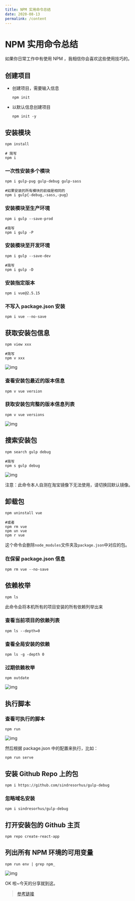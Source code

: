 ```yaml
---
title: NPM 实用命令总结
date: 2020-08-13
permalink: /content
---
```


# NPM 实用命令总结

如果你日常工作中有使用 NPM ，我相信你会喜欢这些使用技巧的。

## 创建项目

- 创建项目，需要输入信息

  ```shell
  npm init
  ```

- 以默认信息创建项目

  ```shell
  npm init -y
  ```

## 安装模块

```shell
npm install

# 简写
npm i
```

### 一次性安装多个模块

```shell
npm i gulp-pug gulp-debug gulp-sass

#如果安装的所有模块的前缀是相同的
npm i gulp{-debug,-sass,-pug}
```

### 安装模块至生产环境

```shell
npm i gulp --save-prod

#简写
npm i gulp -P
```

### 安装模块至开发环境

```shell
npm i gulp --save-dev

#简写
npm i gulp -D
```

### 安装指定版本

```shell
npm i vue@2.5.15
```

### 不写入 package.json 安装

```shell
npm i vue --no-save
```

## 获取安装包信息

```shell
npm view xxx

#简写
npm v xxx
```

![img](http://cdn.bingkele.cc/FkClKu4ThNgUnr3VqT23LpskEuVJ)

### 查看安装包最近的版本信息

```shell
npm v vue version
```

### 获取安装包完整的版本信息列表

```shell
npm v vue versions
```

![img](http://cdn.bingkele.cc/Fgru2h9bgWr27vEnygxt8welsjRQ)

## 搜索安装包

```shell
npm search gulp debug

#简写
npm s gulp debug
```

![img](http://cdn.bingkele.cc/FsoQSkNhXZtrP7IuI2DeGAMqjTHW)

注意：此命令本人自测在淘宝镜像下无法使用，请切换回默认镜像。

## 卸载包

```shell
npm uninstall vue

#或者
npm rm vue
npm un vue
npm r vue
```

这个命令会删除`node_modules`文件夹及`package.json`中对应的包。

### 在保留 package.json 信息

```shell
npm rm vue --no-save
```

## 依赖枚举

```shell
npm ls
```

此命令会将本机所有的项目安装的所有依赖列举出来

### 查看当前项目的依赖列表

```shell
npm ls --depth=0
```

### 查看全局安装的依赖

```shell
npm ls -g -depth 0
```

### 过期依赖枚举

```shell
npm outdate
```

![img](http://cdn.bingkele.cc/FjL0wBEwEE8s1OOz5Ak-AqZsYfPg)

## 执行脚本

### 查看可执行的脚本

```shell
npm run
```

![img](http://cdn.bingkele.cc/FgoywDPFD8l7Xd6Bpt4UuDawk5Ej)

然后根据 package.json 中的配置来执行，比如：

```shell
npm run serve
```

## 安装 Github Repo 上的包

```shell
npm i https://github.com/sindresorhus/gulp-debug
```

### 忽略域名安装

```shell
npm i sindresorhus/gulp-debug
```

## 打开安装包的 Github 主页

```shell
npm repo create-react-app
```

## **列出所有 NPM 环境的可用变量**

```shell
npm run env | grep npm_
```

![img](http://cdn.bingkele.cc/FvBvQnN9FnzqeKVV8UPbihnFjs0x)

OK 啦~今天的分享就到这。

> [参考链接](https://mp.weixin.qq.com/s/mW2taibuBDXJP9jQk4E1kA)
